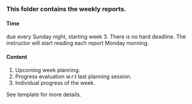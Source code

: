 ### This folder contains the weekly reports. 

#### Time
due every Sunday night, starting week 3. There is no hard deadline. The instructor will start reading each report Monday morning.

#### Content
1. Upcoming week planning.
2. Progress evaluation w.r.t last planning session.
3. Individual progress of the week.

See template for more details.
